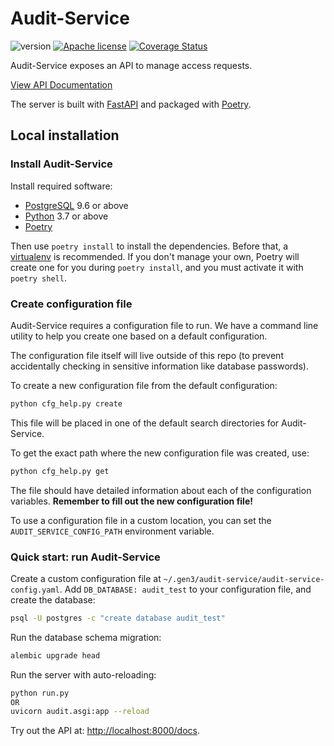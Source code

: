 # Audit-Service

![version](https://img.shields.io/github/release/uc-cdis/audit-service.svg) [![Apache license](http://img.shields.io/badge/license-Apache-blue.svg?style=flat)](LICENSE) [![Coverage Status](https://coveralls.io/repos/github/uc-cdis/audit-service/badge.svg?branch=master)](https://coveralls.io/github/uc-cdis/audit-service?branch=master)

Audit-Service exposes an API to manage access requests.

[View API Documentation](http://petstore.swagger.io/?url=https://raw.githubusercontent.com/uc-cdis/audit-service/master/docs/openapi.yaml)

The server is built with [FastAPI](https://fastapi.tiangolo.com/) and packaged with [Poetry](https://poetry.eustace.io/).

## Local installation

### Install Audit-Service

Install required software:

*   [PostgreSQL](PostgreSQL) 9.6 or above
*   [Python](https://www.python.org/downloads/) 3.7 or above
*   [Poetry](https://poetry.eustace.io/docs/#installation)

Then use `poetry install` to install the dependencies. Before that,
a [virtualenv](https://virtualenv.pypa.io/) is recommended.
If you don't manage your own, Poetry will create one for you
during `poetry install`, and you must activate it with `poetry shell`.

### Create configuration file

Audit-Service requires a configuration file to run. We have a command line
utility to help you create one based on a default configuration.

The configuration file itself will live outside of this repo (to
prevent accidentally checking in sensitive information like database passwords).

To create a new configuration file from the default configuration:

```bash
python cfg_help.py create
```

This file will be placed in one of the default search directories for Audit-Service.

To get the exact path where the new configuration file was created, use:

```bash
python cfg_help.py get
```

The file should have detailed information about each of the configuration
variables. **Remember to fill out the new configuration file!**

To use a configuration file in a custom location, you can set the `AUDIT_SERVICE_CONFIG_PATH` environment variable.

### Quick start: run Audit-Service

Create a custom configuration file at `~/.gen3/audit-service/audit-service-config.yaml`. Add `DB_DATABASE: audit_test` to your configuration file, and create the database:

```bash
psql -U postgres -c "create database audit_test"
```

Run the database schema migration:

```bash
alembic upgrade head
```

Run the server with auto-reloading:

```bash
python run.py
OR
uvicorn audit.asgi:app --reload
```

Try out the API at: <http://localhost:8000/docs>.
